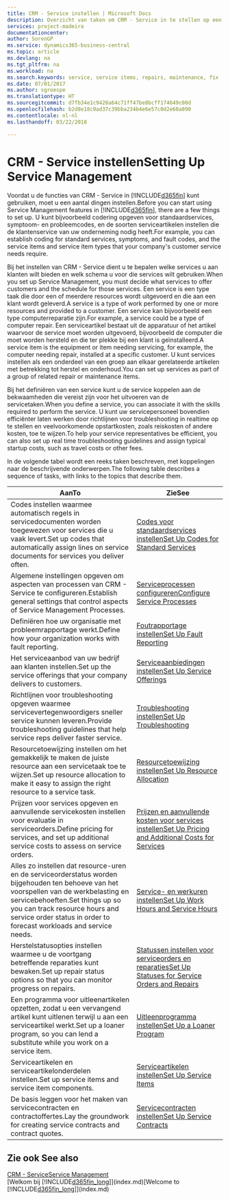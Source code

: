 ```yaml
---
title: CRM - Service instellen | Microsoft Docs
description: Overzicht van taken om CRM - Service in te stellen op een manier die past bij de manier waarop uw organisaties hun services beheren.
services: project-madeira
documentationcenter: 
author: SorenGP
ms.service: dynamics365-business-central
ms.topic: article
ms.devlang: na
ms.tgt_pltfrm: na
ms.workload: na
ms.search.keywords: service, service items, repairs, maintenance, fix
ms.date: 07/01/2017
ms.author: sgroespe
ms.translationtype: HT
ms.sourcegitcommit: d7fb34e1c9428a64c71ff47be8bcff174649c00d
ms.openlocfilehash: b2d8e18c0ad37c39bba234b4e6e57c0d2e60a890
ms.contentlocale: nl-nl
ms.lasthandoff: 03/22/2018

---
```


# <a name="setting-up-service-management"></a><span data-ttu-id="baed5-103">CRM - Service instellen</span><span class="sxs-lookup"><span data-stu-id="baed5-103">Setting Up Service Management</span></span>
<span data-ttu-id="baed5-104">Voordat u de functies van CRM - Service in [!INCLUDE[d365fin](includes/d365fin_md.md)] kunt gebruiken, moet u een aantal dingen instellen.</span><span class="sxs-lookup"><span data-stu-id="baed5-104">Before you can start using Service Management features in [!INCLUDE[d365fin](includes/d365fin_md.md)], there are a few things to set up.</span></span> <span data-ttu-id="baed5-105">U kunt bijvoorbeeld codering opgeven voor standaardservices, symptoom- en probleemcodes, en de soorten serviceartikelen instellen die de klantenservice van uw onderneming nodig heeft.</span><span class="sxs-lookup"><span data-stu-id="baed5-105">For example, you can establish coding for standard services, symptoms, and fault codes, and the service items and service item types that your company's customer service needs require.</span></span>  

<span data-ttu-id="baed5-106">Bij het instellen van CRM - Service dient u te bepalen welke services u aan klanten wilt bieden en welk schema u voor die services wilt gebruiken.</span><span class="sxs-lookup"><span data-stu-id="baed5-106">When you set up Service Management, you must decide what services to offer customers and the schedule for those services.</span></span> <span data-ttu-id="baed5-107">Een service is een type taak die door een of meerdere resources wordt uitgevoerd en die aan een klant wordt geleverd.</span><span class="sxs-lookup"><span data-stu-id="baed5-107">A service is a type of work performed by one or more resources and provided to a customer.</span></span> <span data-ttu-id="baed5-108">Een service kan bijvoorbeeld een type computerreparatie zijn.</span><span class="sxs-lookup"><span data-stu-id="baed5-108">For example, a service could be a type of computer repair.</span></span> <span data-ttu-id="baed5-109">Een serviceartikel bestaat uit de apparatuur of het artikel waarvoor de service moet worden uitgevoerd, bijvoorbeeld de computer die moet worden hersteld en die ter plekke bij een klant is geïnstalleerd.</span><span class="sxs-lookup"><span data-stu-id="baed5-109">A service item is the equipment or item needing servicing, for example, the computer needing repair, installed at a specific customer.</span></span> <span data-ttu-id="baed5-110">U kunt services instellen als een onderdeel van een groep aan elkaar gerelateerde artikelen met betrekking tot herstel en onderhoud.</span><span class="sxs-lookup"><span data-stu-id="baed5-110">You can set up services as part of a group of related repair or maintenance items.</span></span>  
  
<span data-ttu-id="baed5-111">Bij het definiëren van een service kunt u de service koppelen aan de bekwaamheden die vereist zijn voor het uitvoeren van de servicetaken.</span><span class="sxs-lookup"><span data-stu-id="baed5-111">When you define a service, you can associate it with the skills required to perform the service.</span></span> <span data-ttu-id="baed5-112">U kunt uw servicepersoneel bovendien efficiënter laten werken door richtlijnen voor troubleshooting in realtime op te stellen en veelvoorkomende opstartkosten, zoals reiskosten of andere kosten, toe te wijzen.</span><span class="sxs-lookup"><span data-stu-id="baed5-112">To help your service representatives be efficient, you can also set up real time troubleshooting guidelines and assign typical startup costs, such as travel costs or other fees.</span></span>  

<span data-ttu-id="baed5-113">In de volgende tabel wordt een reeks taken beschreven, met koppelingen naar de beschrijvende onderwerpen.</span><span class="sxs-lookup"><span data-stu-id="baed5-113">The following table describes a sequence of tasks, with links to the topics that describe them.</span></span>  
  
| <span data-ttu-id="baed5-114">Aan</span><span class="sxs-lookup"><span data-stu-id="baed5-114">To</span></span> | <span data-ttu-id="baed5-115">Zie</span><span class="sxs-lookup"><span data-stu-id="baed5-115">See</span></span> |
| --- | --- |
| <span data-ttu-id="baed5-116">Codes instellen waarmee automatisch regels in servicedocumenten worden toegewezen voor services die u vaak levert.</span><span class="sxs-lookup"><span data-stu-id="baed5-116">Set up codes that automatically assign lines on service documents for services you deliver often.</span></span> |[<span data-ttu-id="baed5-117">Codes voor standaardservices instellen</span><span class="sxs-lookup"><span data-stu-id="baed5-117">Set Up Codes for Standard Services</span></span>](service-how-setup-service-coding.md)|
| <span data-ttu-id="baed5-118">Algemene instellingen opgeven om aspecten van processen van CRM - Service te configureren.</span><span class="sxs-lookup"><span data-stu-id="baed5-118">Establish general settings that control aspects of Service Management Processes.</span></span>|[<span data-ttu-id="baed5-119">Serviceprocessen configureren</span><span class="sxs-lookup"><span data-stu-id="baed5-119">Configure Service Processes</span></span>](service-setup-service-processes.md)|
| <span data-ttu-id="baed5-120">Definiëren hoe uw organisatie met probleemrapportage werkt.</span><span class="sxs-lookup"><span data-stu-id="baed5-120">Define how your organization works with fault reporting.</span></span> |[<span data-ttu-id="baed5-121">Foutrapportage instellen</span><span class="sxs-lookup"><span data-stu-id="baed5-121">Set Up Fault Reporting</span></span>](service-how-setup-fault-reporting.md) |
| <span data-ttu-id="baed5-122">Het serviceaanbod van uw bedrijf aan klanten instellen.</span><span class="sxs-lookup"><span data-stu-id="baed5-122">Set up the service offerings that your company delivers to customers.</span></span>|[<span data-ttu-id="baed5-123">Serviceaanbiedingen instellen</span><span class="sxs-lookup"><span data-stu-id="baed5-123">Set Up Service Offerings</span></span>](service-how-setup-service-offerings.md)|
| <span data-ttu-id="baed5-124">Richtlijnen voor troubleshooting opgeven waarmee servicevertegenwoordigers sneller service kunnen leveren.</span><span class="sxs-lookup"><span data-stu-id="baed5-124">Provide troubleshooting guidelines that help service reps deliver faster service.</span></span> |[<span data-ttu-id="baed5-125">Troubleshooting instellen</span><span class="sxs-lookup"><span data-stu-id="baed5-125">Set Up Troubleshooting</span></span>](service-how-setup-troubleshooting.md) |
| <span data-ttu-id="baed5-126">Resourcetoewijzing instellen om het gemakkelijk te maken de juiste resource aan een servicetaak toe te wijzen.</span><span class="sxs-lookup"><span data-stu-id="baed5-126">Set up resource allocation to make it easy to assign the right resource to a service task.</span></span> |[<span data-ttu-id="baed5-127">Resourcetoewijzing instellen</span><span class="sxs-lookup"><span data-stu-id="baed5-127">Set Up Resource Allocation</span></span>](service-how-setup-resource-allocation.md) |
| <span data-ttu-id="baed5-128">Prijzen voor services opgeven en aanvullende servicekosten instellen voor evaluatie in serviceorders.</span><span class="sxs-lookup"><span data-stu-id="baed5-128">Define pricing for services, and set up additional service costs to assess on service orders.</span></span> |[<span data-ttu-id="baed5-129">Prijzen en aanvullende kosten voor services instellen</span><span class="sxs-lookup"><span data-stu-id="baed5-129">Set Up Pricing and Additional Costs for Services</span></span>](service-how-setup-service-costs-pricing.md)|
| <span data-ttu-id="baed5-130">Alles zo instellen dat resource-uren en de serviceorderstatus worden bijgehouden ten behoeve van het voorspellen van de werkbelasting en servicebehoeften.</span><span class="sxs-lookup"><span data-stu-id="baed5-130">Set things up so you can track resource hours and service order status in order to forecast workloads and service needs.</span></span>|[<span data-ttu-id="baed5-131">Service- en werkuren instellen</span><span class="sxs-lookup"><span data-stu-id="baed5-131">Set Up Work Hours and Service Hours</span></span>](service-how-setup-work-service-hours.md)|
| <span data-ttu-id="baed5-132">Herstelstatusopties instellen waarmee u de voortgang betreffende reparaties kunt bewaken.</span><span class="sxs-lookup"><span data-stu-id="baed5-132">Set up repair status options so that you can monitor progress on repairs.</span></span> | [<span data-ttu-id="baed5-133">Statussen instellen voor serviceorders en reparaties</span><span class="sxs-lookup"><span data-stu-id="baed5-133">Set Up Statuses for Service Orders and Repairs</span></span>](service-order-repair-status.md)|
| <span data-ttu-id="baed5-134">Een programma voor uitleenartikelen opzetten, zodat u een vervangend artikel kunt uitlenen terwijl u aan een serviceartikel werkt.</span><span class="sxs-lookup"><span data-stu-id="baed5-134">Set up a loaner program, so you can lend a substitute while you work on a service item.</span></span> |[<span data-ttu-id="baed5-135">Uitleenprogramma instellen</span><span class="sxs-lookup"><span data-stu-id="baed5-135">Set Up a Loaner Program</span></span>](service-how-setup-loaner-program.md) |
| <span data-ttu-id="baed5-136">Serviceartikelen en serviceartikelonderdelen instellen.</span><span class="sxs-lookup"><span data-stu-id="baed5-136">Set up service items and service item components.</span></span> |[<span data-ttu-id="baed5-137">Serviceartikelen instellen</span><span class="sxs-lookup"><span data-stu-id="baed5-137">Set Up Service Items</span></span>](service-how-setup-service-items.md) |
| <span data-ttu-id="baed5-138">De basis leggen voor het maken van servicecontracten en contractoffertes.</span><span class="sxs-lookup"><span data-stu-id="baed5-138">Lay the groundwork for creating service contracts and contract quotes.</span></span> |[<span data-ttu-id="baed5-139">Servicecontracten instellen</span><span class="sxs-lookup"><span data-stu-id="baed5-139">Set Up Service Contracts</span></span>](service-how-setup-service-contracts.md) |

## <a name="see-also"></a><span data-ttu-id="baed5-140">Zie ook </span><span class="sxs-lookup"><span data-stu-id="baed5-140">See also</span></span>
[<span data-ttu-id="baed5-141">CRM - Service</span><span class="sxs-lookup"><span data-stu-id="baed5-141">Service Management</span></span>](service-service.md)  
<span data-ttu-id="baed5-142">[Welkom bij [!INCLUDE[d365fin_long](includes/d365fin_long_md.md)]](index.md)</span><span class="sxs-lookup"><span data-stu-id="baed5-142">[Welcome to [!INCLUDE[d365fin_long](includes/d365fin_long_md.md)]](index.md)</span></span>  

